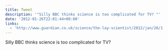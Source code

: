 ```yaml
---
title: Tweet
description: '"Silly BBC thinks science is too complicated for TV? "'
date: '2012-01-26T22:01:44+00:00'
links:
  - 'http://www.guardian.co.uk/science/the-lay-scientist/2012/jan/26/1'
---
```

Silly BBC thinks science is too complicated for TV? 
